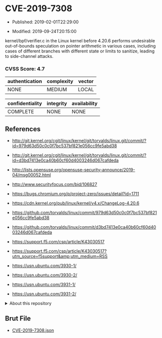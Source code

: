 # CVE-2019-7308

- Published: 2019-02-01T22:29:00

- Modified: 2019-09-24T20:15:00

kernel/bpf/verifier.c in the Linux kernel before 4.20.6 performs undesirable out-of-bounds speculation on pointer arithmetic in various cases, including cases of different branches with different state or limits to sanitize, leading to side-channel attacks.

### CVSS Score: **4.7**

| authentication | complexity | vector |
| --- | --- | --- |
| NONE | MEDIUM | LOCAL |

| confidentiality | integrity | availability |
| --- | --- | --- |
| COMPLETE | NONE | NONE |

## References

* http://git.kernel.org/cgit/linux/kernel/git/torvalds/linux.git/commit/?id=979d63d50c0c0f7bc537bf821e056cc9fe5abd38

* http://git.kernel.org/cgit/linux/kernel/git/torvalds/linux.git/commit/?id=d3bd7413e0ca40b60cf60d4003246d067cafdeda

* http://lists.opensuse.org/opensuse-security-announce/2019-04/msg00052.html

* http://www.securityfocus.com/bid/106827

* https://bugs.chromium.org/p/project-zero/issues/detail?id=1711

* https://cdn.kernel.org/pub/linux/kernel/v4.x/ChangeLog-4.20.6

* https://github.com/torvalds/linux/commit/979d63d50c0c0f7bc537bf821e056cc9fe5abd38

* https://github.com/torvalds/linux/commit/d3bd7413e0ca40b60cf60d4003246d067cafdeda

* https://support.f5.com/csp/article/K43030517

* https://support.f5.com/csp/article/K43030517?utm_source=f5support&amp;utm_medium=RSS

* https://usn.ubuntu.com/3930-1/

* https://usn.ubuntu.com/3930-2/

* https://usn.ubuntu.com/3931-1/

* https://usn.ubuntu.com/3931-2/

<details>
<summary>About this repository</summary> 

  This repository is part of the project [Live Hack CVE](https://github.com/Live-Hack-CVE). Main website can be found [www.live-hack.org](https://www.live-hack.org) 
  
  Made by [Sn0wAlice](https://github.com/Sn0wAlice) for the people that care about security and need to have a feed of the latest CVEs. Hope you enjoy it, don't forget to star the repo and follow me on [Twitter](https://twitter.com/Sn0wAlice) and [Github](https://github.com/Sn0wAlice). And that is my [personnal website](https://www.alice-snow.me/)

  - [Home Page](https://github.com/Live-Hack-CVE)
  - [Framework](https://github.com/Live-Hack-CVE/cve-framework)
  - [CVE database](https://github.com/Live-Hack-CVE/full_database)
  - [Changelog](https://github.com/Live-Hack-CVE/Changelog)
</details>

## Brut File

* [CVE-2019-7308.json](https://raw.githubusercontent.com/Live-Hack-CVE/full_database/main/cves/2019/CVE-2019-7308.json)

